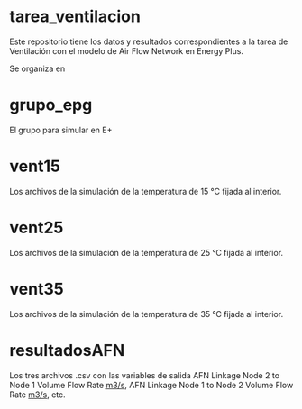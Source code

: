 # tarea_ventilacion
Este repositorio tiene los datos y resultados correspondientes a la tarea de Ventilación con el modelo de Air Flow Network en Energy Plus.

Se organiza en
# grupo_epg
El grupo para simular en E+

# vent15
Los archivos de la simulación de la temperatura de 15 °C fijada al interior.

# vent25
Los archivos de la simulación de la temperatura de 25 °C fijada al interior.

# vent35
Los archivos de la simulación de la temperatura de 35 °C fijada al interior.

# resultadosAFN
Los tres archivos .csv con las variables de salida AFN Linkage Node 2 to Node 1 Volume Flow Rate [m3/s](Hourly), AFN Linkage Node 1 to Node 2 Volume Flow Rate [m3/s](Hourly), etc.


